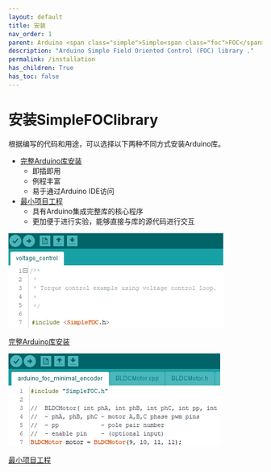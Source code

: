 ```yaml
---
layout: default
title: 安装
nav_order: 1
parent: Arduino <span class="simple">Simple<span class="foc">FOC</span>library</span>
description: "Arduino Simple Field Oriented Control (FOC) library ."
permalink: /installation
has_children: True
has_toc: false
---
```



# 安装SimpleFOClibrary


根据编写的代码和用途，可以选择以下两种不同方式安装Arduino库。

- [完整Arduino库安装](library_download)
    - 即插即用
    - 例程丰富
    - 易于通过Arduino IDE访问
- [最小项目工程](minimal_download)
    - 具有Arduino集成完整库的核心程序
    - 更加便于进行实验，能够直接与库的源代码进行交互

<div class="image_icon width40" >
    <a href="library_download" >
        <img src="extras/Images/library_.png" >
        <i class="fa fa-external-link-square fa-2x"></i>
        <p >完整Arduino库安装</p>
    </a>
</div>

<div class="image_icon width40" >
    <a href="minimal_download" >
        <img src="extras/Images/library_min_.png" >
        <i class="fa fa-external-link-square fa-2x"></i>
        <p >最小项目工程</p>
    </a>
</div>


